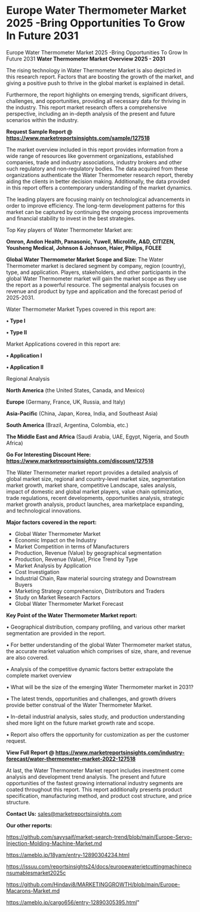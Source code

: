 # Europe Water Thermometer Market 2025 -Bring Opportunities To Grow In Future 2031
 Europe Water Thermometer Market 2025 -Bring Opportunities To Grow In Future 2031
<Strong> Water Thermometer Market Overview 2025 - 2031</strong>

The rising technology in Water Thermometer Market is also depicted in this research report. Factors that are boosting the growth of the market, and giving a positive push to thrive in the global market is explained in detail.

Furthermore, the report highlights on emerging trends, significant drivers, challenges, and opportunities, providing all necessary data for thriving in the industry. This report market research offers a comprehensive perspective, including an in-depth analysis of the present and future scenarios within the industry.

<strong>Request Sample Report @ <a href=https://www.marketreportsinsights.com/sample/127518>https://www.marketreportsinsights.com/sample/127518</a></strong>

The market overview included in this report provides information from a wide range of resources like government organizations, established companies, trade and industry associations, industry brokers and other such regulatory and non-regulatory bodies. The data acquired from these organizations authenticate the Water Thermometer research report, thereby aiding the clients in better decision making. Additionally, the data provided in this report offers a contemporary understanding of the market dynamics.

The leading players are focusing mainly on technological advancements in order to improve efficiency. The long-term development patterns for this market can be captured by continuing the ongoing process improvements and financial stability to invest in the best strategies.

Top Key players of Water Thermometer Market are:

<strong>Omron, Andon Health, Panasonic, Yuwell, Microlife, A&D, CITIZEN, Yousheng Medical, Johnson & Johnson, Haier, Philips, FOLEE</strong>

<strong><b>Global Water Thermometer Market Scope and Size:</b></strong>
The Water Thermometer market is declared segment by company, region (country), type, and application. Players, stakeholders, and other participants in the global Water Thermometer market will gain the market scope as they use the report as a powerful resource. The segmental analysis focuses on revenue and product by type and application and the forecast period of 2025-2031.

Water Thermometer Market Types covered in this report are:

<strong>• Type I

• Type II</strong>

Market Applications covered in this report are:

<strong>• Application I

• Application II</strong> 

Regional Analysis

<strong>North America</strong> (the United States, Canada, and Mexico)

<strong>Europe</strong> (Germany, France, UK, Russia, and Italy)

<strong>Asia-Pacific</strong> (China, Japan, Korea, India, and Southeast Asia)

<strong>South America</strong> (Brazil, Argentina, Colombia, etc.)

<strong>The Middle East and Africa</strong> (Saudi Arabia, UAE, Egypt, Nigeria, and South Africa)

<strong>Go For Interesting Discount Here: <a href=https://www.marketreportsinsights.com/discount/127518>https://www.marketreportsinsights.com/discount/127518</a></strong>

The Water Thermometer market report provides a detailed analysis of global market size, regional and country-level market size, segmentation market growth, market share, competitive Landscape, sales analysis, impact of domestic and global market players, value chain optimization, trade regulations, recent developments, opportunities analysis, strategic market growth analysis, product launches, area marketplace expanding, and technological innovations.

<strong><b>Major factors covered in the report:</b></strong>
<ul>
  <li>Global Water Thermometer Market </li>
  <li>Economic Impact on the Industry</li>
  <li>Market Competition in terms of Manufacturers</li>
  <li>Production, Revenue (Value) by geographical segmentation</li>
  <li>Production, Revenue (Value), Price Trend by Type</li>
  <li>Market Analysis by Application</li>
  <li>Cost Investigation</li>
  <li>Industrial Chain, Raw material sourcing strategy and Downstream Buyers</li>
  <li>Marketing Strategy comprehension, Distributors and Traders</li>
  <li>Study on Market Research Factors</li>
  <li>Global Water Thermometer Market Forecast</li>
</ul>

<strong><b>Key Point of the Water Thermometer Market report:</b></strong>

• Geographical distribution, company profiling, and various other market segmentation are provided in the report.

• For better understanding of the global Water Thermometer market status, the accurate market valuation which comprises of size, share, and revenue are also covered.

• Analysis of the competitive dynamic factors better extrapolate the complete market overview

• What will be the size of the emerging Water Thermometer market in 2031?

• The latest trends, opportunities and challenges, and growth drivers provide better construal of the Water Thermometer Market.

• In-detail industrial analysis, sales study, and production understanding shed more light on the future market growth rate and scope.

• Report also offers the opportunity for customization as per the customer request.

<strong><b>View Full Report @ <a href=https://www.marketreportsinsights.com/industry-forecast/water-thermometer-market-2022-127518>https://www.marketreportsinsights.com/industry-forecast/water-thermometer-market-2022-127518</a></b></strong>


At last, the Water Thermometer Market report includes investment come analysis and development trend analysis. The present and future opportunities of the fastest growing international industry segments are coated throughout this report. This report additionally presents product specification, manufacturing method, and product cost structure, and price structure.

<strong>Contact Us:</strong>
sales@marketreportsinsights.com

<strong>Our other reports:</strong>

<a href=https://github.com/sayysaif/market-search-trend/blob/main/Europe-Servo-Injection-Molding-Machine-Market.md>https://github.com/sayysaif/market-search-trend/blob/main/Europe-Servo-Injection-Molding-Machine-Market.md</a>

<a href=https://ameblo.jp/18yam/entry-12890304234.html>https://ameblo.jp/18yam/entry-12890304234.html</a>

<a href=https://issuu.com/reportsinsights24/docs/europewaterjetcuttingmachineconsumablesmarket2025c>https://issuu.com/reportsinsights24/docs/europewaterjetcuttingmachineconsumablesmarket2025c</a>

<a href=https://github.com/Hindavi8/MARKETINGGROWTH/blob/main/Europe-Macarons-Market.md>https://github.com/Hindavi8/MARKETINGGROWTH/blob/main/Europe-Macarons-Market.md</a>

<a href=https://ameblo.jp/cargo656/entry-12890305395.html>https://ameblo.jp/cargo656/entry-12890305395.html</a>"
